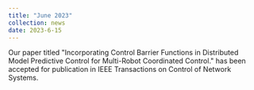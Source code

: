 ```yaml
---
title: "June 2023"
collection: news
date: 2023-6-15
---
```

Our paper titled "Incorporating Control Barrier Functions in Distributed Model Predictive Control for Multi-Robot Coordinated Control." has been accepted for publication in IEEE Transactions on Control of Network Systems.
